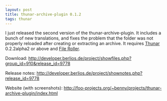 ```yaml
---
layout: post
title: thunar-archive-plugin 0.1.2
tags: thunar
---
```


I just released the second version of the thunar-archive-plugin. It includes a bunch of new translations, and fixes the problem that the folder was not properly reloaded after creating or extracting an archive. It requires <a href="http://thunar.xfce.org/">Thunar</a> 0.2.2alpha2 or above and <a href="http://fileroller.sourceforget.net/">File Roller</a>.

Download: <http://developer.berlios.de/project/showfiles.php?group_id=910&release_id=9778>

Release notes: <http://developer.berlios.de/project/shownotes.php?release_id=9778>

Website (with screenshots): <http://foo-projects.org/~benny/projects/thunar-archive-plugin/index.html>
